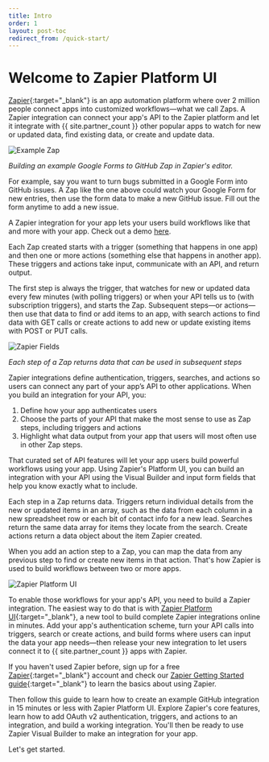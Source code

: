 ```yaml
---
title: Intro
order: 1
layout: post-toc
redirect_from: /quick-start/
---
```


# Welcome to Zapier Platform UI

[Zapier](https://zapier.com/){:target="_blank"} is an app automation platform where over 2 million people connect apps into customized workflows—what we call Zaps. A Zapier integration can connect your app's API to the Zapier platform and let it integrate with {{ site.partner_count }} other popular apps to watch for new or updated data, find existing data, or create and update data.

![Example Zap](https://cdn.zappy.app/eeff50e2737492689f688c379c1db65a.gif)

_Building an example Google Forms to GitHub Zap in Zapier's editor._

For example, say you want to turn bugs submitted in a Google Form into GitHub issues. A Zap like the one above could watch your Google Form for new entries, then use the form data to make a new GitHub issue. Fill out the form anytime to add a new issue.

A Zapier integration for your app lets your users build workflows like that and more with your app. Check out a demo [here](https://zapier.com/demo). 

Each Zap created starts with a trigger (something that happens in one app) and then one or more actions (something else that happens in another app). These triggers and actions take input, communicate with an API, and return output. 

The first step is always the trigger, that watches for new or updated data every few minutes (with polling triggers) or when your API tells us to (with subscription triggers), and starts the Zap. Subsequent steps—or actions—then use that data to find or add items to an app, with search actions to find data with GET calls or create actions to add new or update existing items with POST or PUT calls.

![Zapier Fields](https://cdn.zappy.app/494bbd089cb1c74b65c8da7ea42b27a0.gif)

_Each step of a Zap returns data that can be used in subsequent steps_

Zapier integrations define authentication, triggers, searches, and actions so users can connect any part of your app’s API to other applications. When you build an integration for your API, you:

1. Define how your app authenticates users
2. Choose the parts of your API that make the most sense to use as Zap steps, including triggers and actions
3. Highlight what data output from your app that users will most often use in other Zap steps.

That curated set of API features will let your app users build powerful workflows using your app. Using Zapier's Platform UI, you can build an integration with your API using the Visual Builder and input form fields that help you know exactly what to include.

Each step in a Zap returns data. Triggers return individual details from the new or updated items in an array, such as the data from each column in a new spreadsheet row or each bit of contact info for a new lead. Searches return the same data array for items they locate from the search. Create actions return a data object about the item Zapier created.

When you add an action step to a Zap, you can map the data from any previous step to find or create new items in that action. That's how Zapier is used to build workflows between two or more apps. 

![Zapier Platform UI](https://cdn.zappy.app/7867bacc33c2eab4b4147d65d5e5171d.png)

To enable those workflows for your app's API, you need to build a Zapier integration. The easiest way to do that is with [Zapier Platform UI](https://developer.zapier.com/){:target="_blank"}, a new tool to build complete Zapier integrations online in minutes. Add your app's authentication scheme, turn your API calls into triggers, search or create actions, and build forms where users can input the data your app needs—then release your new integration to let users connect it to {{ site.partner_count }} apps with Zapier.

If you haven't used Zapier before, sign up for a free [Zapier](https://zapier.com/){:target="_blank"} account and check our [Zapier Getting Started guide](https://zapier.com/learn/zapier-quick-start-guide/ ){:target="_blank"} to learn the basics about using Zapier.

Then follow this guide to learn how to create an example GitHub integration in 15 minutes or less with Zapier Platform UI. Explore Zapier's core features, learn how to add OAuth v2 authentication, triggers, and actions to an integration, and build a working integration. You'll then be ready to use Zapier Visual Builder to make an integration for your app.

Let's get started.
